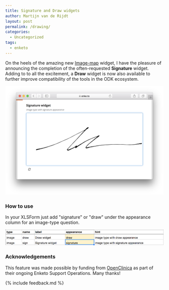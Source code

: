 ```yaml
---
title: Signature and Draw widgets
author: Martijn van de Rijdt
layout: post
permalink: /drawing/
categories:
  - Uncategorized
tags:
  - enketo
---
```


On the heels of the amazing new [Image-map](./image-map) widget, I have the pleasure of announcing the completion of the often-requested **Signature** widget. Adding to to all the excitement, a **Draw** widget is now also available to further improve compatibility of the tools in the ODK ecosystem. 

[!["Drawing Widgets demo"](../files/2017/08/draw.png "Drawing Widgets demo")](https://enke.to/::draw)

### How to use

In your XLSForm just add "signature" or "draw" under the appearance column for an image-type question.

[!["Signature XLSForm syntax"](../files/2017/08/draw-xlsform.png "Signature XLSForm syntax")](https://docs.google.com/spreadsheets/d/1Pw60xxOwKE5rHS2WkYGejfJ7knVVlKpGGVsPTp1Yqg0/edit?usp=sharing)

### Acknowledgements

This feature was made possible by funding from [OpenClinica](https://www.openclinica.com/) as part of their ongoing Enketo Support Operations. Many thanks!

{% include feedback.md %}

